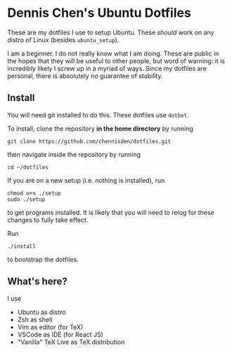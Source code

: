 # Dennis Chen's Ubuntu Dotfiles

These are my dotfiles I use to setup Ubuntu. These *should* work on any distro of Linux (besides `ubuntu_setup`).

I am a beginner. I do not really know what I am doing. These are public in the hopes that they will be useful to other people, but word of warning: it is incredibly likely I screw up in a myriad of ways. Since my dotfiles are personal, there is absolutely no guarantee of stability.

## Install

You will need git installed to do this. These dotfiles use `dotbot`.

To install, clone the repository **in the home directory** by running

	git clone https://github.com/chennisden/dotfiles.git

then navigate inside the repository by running

	cd ~/dotfiles

If you are on a new setup (i.e. nothing is installed), run

	chmod u+x ./setup
	sudo ./setup

to get programs installed. It is likely that you will need to relog for these changes to fully take effect.

Run

	./install

to bootstrap the dotfiles.

## What's here?

I use
- Ubuntu as distro
- Zsh as shell
- Vim as editor (for TeX)
- VSCode as IDE (for React JS)
- "Vanilla" TeX Live as TeX distribution
